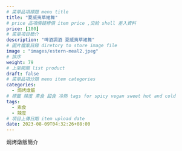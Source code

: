 ```yaml
---
# 菜單品項標題 menu title 
title: "夏威夷草裙舞"
# price 品項價錢標價 item price ,交給 shell 差入資料
price: [180] 
# 菜單項目簡介 
description: "啤酒調酒 夏威夷草裙舞"
# 圖片檔案目錄 diretory to store image file
image : "images/estern-meal2.jpeg"
# 排序
weight: 79 
# 上架開關 list product 
draft: false
# 菜單品項分類 menu item categories 
categories:
  - 焗烤燉飯
# 標籤 辣度 素食 甜食 冷熱 tags for spicy vegan sweet hot and cold 
tags:
  - 素食
  - 辣度
# 項目上傳日期 item upload date 
date: 2023-08-09T04:32:26+08:00
---
```


焗烤燉飯簡介

